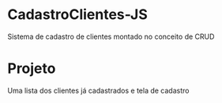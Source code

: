 # CadastroClientes-JS

Sistema de cadastro de clientes montado no conceito de CRUD

# Projeto

Uma lista dos clientes já cadastrados e tela de cadastro
